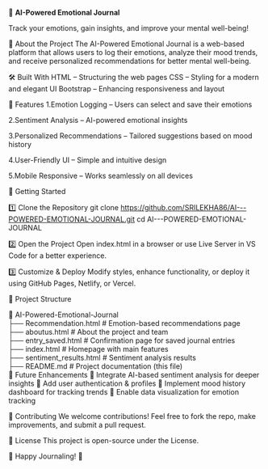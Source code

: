 🌟 **AI-Powered Emotional Journal**

Track your emotions, gain insights, and improve your mental well-being!

📌 About the Project
The AI-Powered Emotional Journal is a web-based platform that allows users to log their emotions, analyze their mood trends, and receive personalized recommendations for better mental well-being.

🛠️ Built With
HTML – Structuring the web pages
CSS – Styling for a modern and elegant UI
Bootstrap – Enhancing responsiveness and layout

🎨 Features
1.Emotion Logging – Users can select and save their emotions

2.Sentiment Analysis – AI-powered emotional insights

3.Personalized Recommendations – Tailored suggestions based on mood history

4.User-Friendly UI – Simple and intuitive design

5.Mobile Responsive – Works seamlessly on all devices


🚀 Getting Started

1️⃣ Clone the Repository
git clone https://github.com/SRILEKHA86/AI---POWERED-EMOTIONAL-JOURNAL.git
cd AI---POWERED-EMOTIONAL-JOURNAL

2️⃣ Open the Project
Open index.html in a browser or use Live Server in VS Code for a better experience.

3️⃣ Customize & Deploy
Modify styles, enhance functionality, or deploy it using GitHub Pages, Netlify, or Vercel.

📂 Project Structure

📂 AI-Powered-Emotional-Journal  
 ├── Recommendation.html        # Emotion-based recommendations page  
 ├── aboutus.html               # About the project and team  
 ├── entry_saved.html           # Confirmation page for saved journal entries  
 ├── index.html                 # Homepage with main features  
 ├── sentiment_results.html     # Sentiment analysis results  
 ├── README.md                  # Project documentation (this file)  
🎯 Future Enhancements
🔹 Integrate AI-based sentiment analysis for deeper insights
🔹 Add user authentication & profiles
🔹 Implement mood history dashboard for tracking trends
🔹 Enable data visualization for emotion tracking

💙 Contributing
We welcome contributions! Feel free to fork the repo, make improvements, and submit a pull request.

📜 License
This project is open-source under the License.

🚀 Happy Journaling! 🚀

